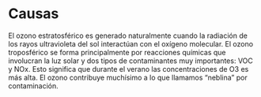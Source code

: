 #  Causas

El ozono estratosférico es generado naturalmente cuando la radiación de los rayos ultravioleta del sol interactúan con el oxígeno molecular. El ozono troposférico se forma principalmente por reacciones químicas que involucran la luz solar y dos tipos de contaminantes muy importantes: VOC y NOx. Esto significa que durante el verano las concentraciones de O3 es más alta. El ozono contribuye muchísimo a lo que llamamos “neblina” por contaminación.
